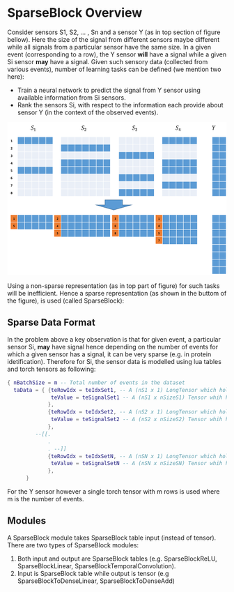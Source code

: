 # SparseBlock Overview #
Consider sensors S1, S2, ... , Sn and a sensor Y (as in top section of figure bellow). Here the size of the signal from different sensors maybe different while all signals from a particular sensor have the same size. In a given event (corresponding to a row), the Y sensor **will** have a signal while a given Si sensor **may** have a signal. Given such sensory data (collected from various events), number of learning tasks can be defined (we mention two here):
* Train a neural network to predict the signal from Y sensor using available information from Si sensors.
* Rank the sensors Si, with respect to the information each provide about sensor Y (in the context of the observed events).

<img src="./sparseBlockData.png" height="350">

Using a non-sparse representation (as in top part of figure) for such tasks will be inefficient. Hence a sparse representation (as shown in the buttom of the figure), is used (called SparseBlock):
## Sparse Data Format
In the problem above a key observation is that for given event, a particular sensor Si, **may** have signal hence depending on the number of events for which a given sensor has a signal, it can be very sparse (e.g. in protein idetification). Therefore for Si, the sensor data is modelled using lua tables and torch tensors as following:

```lua
{ nBatchSize = m -- Total number of events in the dataset
  taData = { {teRowIdx = teIdxSet1, -- A (nS1 x 1) LongTensor which holds the event ids for which S1 has signal 
              teValue = teSignalSet1 -- A (nS1 x nSizeS1) Tensor whih holds the corresponding signal values in teIdxSet1
             },
             {teRowIdx = teIdxSet2, -- A (nS2 x 1) LongTensor which holds the event ids for which S2 has signal 
              teValue = teSignalSet2 -- A (nS2 x nSizeS2) Tensor whih holds the corresponding signal values in teIdxSet2
             },
         --[[.
             .
             . --]]
             {teRowIdx = teIdxSetN, -- A (nSN x 1) LongTensor which holds the event ids for which Sn has signal 
              teValue = teSignalSetN -- A (nSN x nSizeSN) Tensor whih holds the corresponding signal values in teIdxSetN
             },
      }
```
For the Y sensor however a single torch tensor with m rows is used where m is the number of events.

## Modules ##
A SparseBlock module takes SparseBlock table input (instead of tensor).
There are two types of SparseBlock modules:
1. Both input and output are SparseBlock tables (e.g. SparseBlockReLU, SparseBlockLinear, SparseBlockTemporalConvolution).
2. Input is SparseBlock table while output is tensor (e.g SparseBlockToDenseLinear, SparseBlockToDenseAdd)

